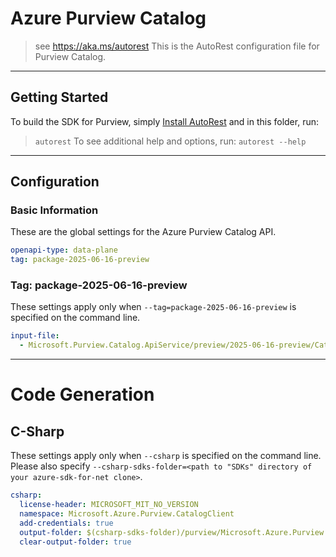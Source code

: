 # Azure Purview Catalog

> see https://aka.ms/autorest
This is the AutoRest configuration file for Purview Catalog.

---

## Getting Started

To build the SDK for Purview, simply [Install AutoRest](https://aka.ms/autorest/install) and in this folder, run:

> `autorest`
To see additional help and options, run:
> `autorest --help`
---

## Configuration

### Basic Information

These are the global settings for the Azure Purview Catalog API.

``` yaml
openapi-type: data-plane
tag: package-2025-06-16-preview
```

### Tag: package-2025-06-16-preview

These settings apply only when `--tag=package-2025-06-16-preview` is specified on the command line.

``` yaml $(tag) == 'package-2025-06-16-preview'
input-file:
  - Microsoft.Purview.Catalog.ApiService/preview/2025-06-16-preview/CatalogApiService.json
```

---

# Code Generation

## C-Sharp

These settings apply only when `--csharp` is specified on the command line.
Please also specify `--csharp-sdks-folder=<path to "SDKs" directory of your azure-sdk-for-net clone>`.

``` yaml $(csharp)
csharp:
  license-header: MICROSOFT_MIT_NO_VERSION
  namespace: Microsoft.Azure.Purview.CatalogClient
  add-credentials: true
  output-folder: $(csharp-sdks-folder)/purview/Microsoft.Azure.Purview.Catalog/src/Generated
  clear-output-folder: true
```
